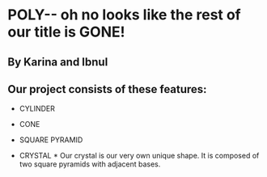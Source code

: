 # POLY--  oh no looks like the rest of our title is GONE! 
## By Karina and Ibnul 

## Our project consists of these features:

*  CYLINDER 

* CONE 

* SQUARE PYRAMID

* CRYSTAL *
Our crystal is our very own unique shape. It is composed of two square pyramids with adjacent bases. 
